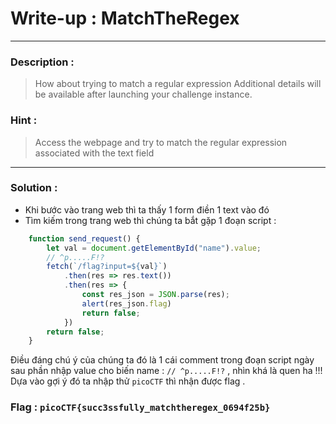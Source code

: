 # Write-up : MatchTheRegex
---
### Description :
> How about trying to match a regular expression
> Additional details will be available after launching your challenge instance.
### Hint :
> Access the webpage and try to match the regular expression associated with the text field
---
### Solution :
- Khi bước vào trang web thì ta thấy 1 form điền 1 text vào đó
- Tìm kiếm trong trang web thì chúng ta bắt gặp 1 đoạn script :
```js
	function send_request() {
		let val = document.getElementById("name").value;
		// ^p.....F!?
		fetch(`/flag?input=${val}`)
			.then(res => res.text())
			.then(res => {
				const res_json = JSON.parse(res);
				alert(res_json.flag)
				return false;
			})
		return false;
	}
```
Điều đáng chú ý của chúng ta đó là 1 cái comment trong đoạn script ngày sau phần nhập value cho biến name :
`` // ^p.....F!? `` , nhìn khá là quen ha !!!
Dựa vào gợi ý đó ta nhập thử `` picoCTF `` thì nhận được flag . 
### Flag : `` picoCTF{succ3ssfully_matchtheregex_0694f25b} `` 

